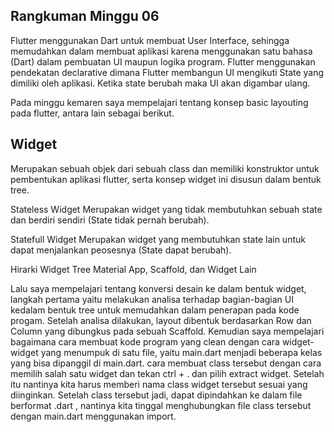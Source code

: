Rangkuman Minggu 06
--

Flutter menggunakan Dart untuk membuat User Interface, sehingga memudahkan dalam membuat aplikasi karena menggunakan satu bahasa (Dart) dalam pembuatan UI maupun logika program. Flutter menggunakan pendekatan declarative dimana Flutter membangun UI mengikuti State yang dimiliki oleh aplikasi. Ketika state berubah maka UI akan digambar ulang.

Pada minggu kemaren saya mempelajari tentang konsep basic layouting pada flutter, antara lain sebagai berikut.

Widget
-- 

Merupakan sebuah objek dari sebuah class dan memiliki konstruktor untuk pembentukan aplikasi flutter, serta konsep widget ini disusun dalam bentuk tree.

Stateless Widget
Merupakan widget yang tidak membutuhkan sebuah state dan berdiri sendiri (State tidak pernah berubah).

Statefull Widget
Merupakan widget yang membutuhkan state lain untuk dapat menjalankan peosesnya (State dapat berubah).

Hirarki Widget Tree
Material App, Scaffold, dan Widget Lain

Lalu saya mempelajari tentang konversi desain ke dalam bentuk widget, langkah pertama yaitu melakukan analisa terhadap bagian-bagian UI kedalam bentuk tree untuk memudahkan dalam penerapan pada kode progam. Setelah analisa dilakukan, layout dibentuk berdasarkan Row dan Column yang dibungkus pada sebuah Scaffold. Kemudian saya mempelajari bagaimana cara membuat kode program yang clean dengan cara widget-widget yang menumpuk di satu file, yaitu main.dart menjadi beberapa kelas yang bisa dipanggil di main.dart. cara membuat class tersebut dengan cara memilih salah satu widget dan tekan ctrl + . dan pilih extract widget. Setelah itu nantinya kita harus memberi nama class widget tersebut sesuai yang diinginkan. Setelah class tersebut jadi, dapat dipindahkan ke dalam file berformat .dart , nantinya kita tinggal menghubungkan file class tersebut dengan main.dart menggunakan import.
